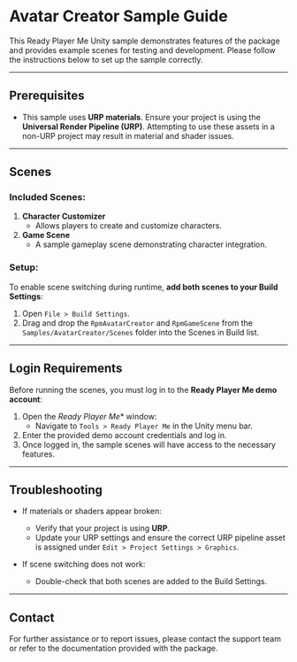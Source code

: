 ﻿# Avatar Creator Sample Guide

This Ready Player Me Unity sample demonstrates features of the package and provides example scenes for testing and development. Please follow the instructions below to set up the sample correctly.

---

## **Prerequisites**

- This sample uses **URP materials**. Ensure your project is using the **Universal Render Pipeline (URP)**. Attempting to use these assets in a non-URP project may result in material and shader issues.

---

## **Scenes**

### Included Scenes:
1. **Character Customizer**
    - Allows players to create and customize characters.
2. **Game Scene**
    - A sample gameplay scene demonstrating character integration.

### Setup:
To enable scene switching during runtime, **add both scenes to your Build Settings**:
1. Open `File > Build Settings`.
2. Drag and drop the `RpmAvatarCreator` and `RpmGameScene` from the `Samples/AvatarCreator/Scenes` folder into the Scenes in Build list.

---

## **Login Requirements**

Before running the scenes, you must log in to the **Ready Player Me demo account**:

1. Open the *Ready Player Me** window:
    - Navigate to `Tools > Ready Player Me` in the Unity menu bar.
2. Enter the provided demo account credentials and log in.
3. Once logged in, the sample scenes will have access to the necessary features.

---

## **Troubleshooting**

- If materials or shaders appear broken:
    - Verify that your project is using **URP**.
    - Update your URP settings and ensure the correct URP pipeline asset is assigned under `Edit > Project Settings > Graphics`.

- If scene switching does not work:
    - Double-check that both scenes are added to the Build Settings.

---

## **Contact**

For further assistance or to report issues, please contact the support team or refer to the documentation provided with the package.
